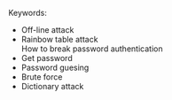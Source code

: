 Keywords:
- Off-line attack
- Rainbow table attack   
How to break password authentication
- Get password
- Password guesing
- Brute force
- Dictionary attack